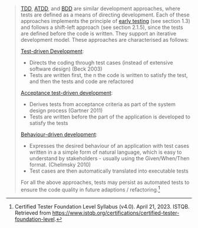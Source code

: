 
> [TDD](Test-driven%20Development.md), [ATDD](Acceptance%20test-driven%20development.md), and [BDD](Behaviour-driven%20development.md) are similar development approaches, where tests are defined as a means of directing development. Each of these approaches implements the principle of [early testing](Early%20testing%20saves%20time%20and%20money.md) (see section 1.3) and follows a shift-left approach (see section 2.1.5), since the tests are defined before the code is written. They support an iterative development model. These approaches are characterised as follows:
> 
> [Test-driven Development](Test-driven%20Development.md):
> - Directs the coding through test cases (instead of extensive software design) (Beck 2003)
> - Tests are written first, the n the code is written to satisfy the test, and then the tests and code are refactored
> 
> [Acceptance test-driven development](Acceptance%20test-driven%20development.md):
> - Derives tests from acceptance criteria as part of the system design process (Gartner 2011)
> - Tests are written before the part of the application is developed to satisfy the tests
>
> [Behaviour-driven development](Behaviour-driven%20development.md):
> - Expresses the desired behaviour of an application with test cases written in a a simple form of natural language, which is easy to understand by stakeholders - usually using the Given/When/Then format. (Chelimsky 2010)
> - Test cases are then automatically translated into executable tests
>
> For all the above approaches, tests may persist as automated tests to ensure the code quality in future adaptions / refactoring.[^1]

[^1]: Certified Tester Foundation Level Syllabus (v4.0). April 21, 2023. ISTQB. Retrieved from https://www.istqb.org/certifications/certified-tester-foundation-level.